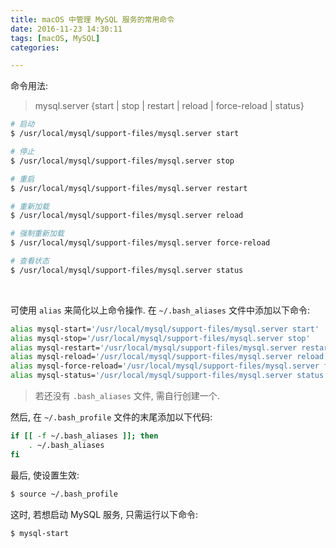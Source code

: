 ```yaml
---
title: macOS 中管理 MySQL 服务的常用命令 
date: 2016-11-23 14:30:11
tags: [macOS, MySQL]
categories:

---
```


命令用法:  
> mysql.server  {start | stop | restart | reload | force-reload | status}


```bash
# 启动
$ /usr/local/mysql/support-files/mysql.server start

# 停止
$ /usr/local/mysql/support-files/mysql.server stop

# 重启
$ /usr/local/mysql/support-files/mysql.server restart

# 重新加载
$ /usr/local/mysql/support-files/mysql.server reload

# 强制重新加载
$ /usr/local/mysql/support-files/mysql.server force-reload

# 查看状态
$ /usr/local/mysql/support-files/mysql.server status
```

<!-- more -->

<br/>

可使用 `alias` 来简化以上命令操作. 在 `~/.bash_aliases` 文件中添加以下命令:

```bash
alias mysql-start='/usr/local/mysql/support-files/mysql.server start'
alias mysql-stop='/usr/local/mysql/support-files/mysql.server stop'
alias mysql-restart='/usr/local/mysql/support-files/mysql.server restart'
alias mysql-reload='/usr/local/mysql/support-files/mysql.server reload'
alias mysql-force-reload='/usr/local/mysql/support-files/mysql.server force-reload'
alias mysql-status='/usr/local/mysql/support-files/mysql.server status'
```

> 若还没有 `.bash_aliases` 文件, 需自行创建一个.

然后, 在 `~/.bash_profile` 文件的末尾添加以下代码:

```bash
if [[ -f ~/.bash_aliases ]]; then
    . ~/.bash_aliases
fi
```

最后, 使设置生效:

```bash
$ source ~/.bash_profile
```

这时, 若想启动 MySQL 服务, 只需运行以下命令:

```bash
$ mysql-start
```